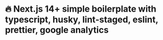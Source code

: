 # 🔥 Next.js 14+ simple boilerplate with typescript, husky, lint-staged, eslint, prettier, google analytics
